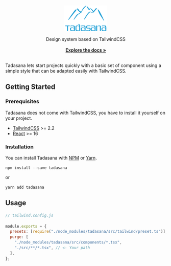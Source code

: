 <br/>
<p align="center">
  <a href="https://github.com/stivaugoin/tadasana">
    <img src="images/tadasana.png" alt="Logo" height="80">
  </a>

  <p align="center">
    Design system based on TailwindCSS
    <br/>
    <br/>
    <a href="https://www.chromatic.com/library?appId=614a7f31a4fdfd003a07d4a0"><strong>Explore the docs »</strong></a>
    <br/>
    <br/>
  </p>
</p>

<!-- BADGE -->

Tadasana lets start projects quickly with a basic set of component using a simple style that can be adapted easily with TailwindCSS.

## Getting Started

### Prerequisites

Tadasana does not come with TailwindCSS, you have to install it yourself on your project.

- [TailwindCSS](https://tailwindcss.com/docs/installation) >= 2.2
- [React](https://reactjs.org/) >= 16

### Installation

You can install Tadasana with [NPM](https://www.npmjs.com/) or [Yarn](https://yarnpkg.com).

```shell
npm install --save tadasana
```

or

```shell
yarn add tadasana
```

## Usage

```js
// tailwind.config.js

module.exports = {
  presets: [require("./node_modules/tadasana/src/tailwind/preset.ts")],
  purge: [
    "./node_modules/tadasana/src/components/*.tsx",
    "./src/**/*.tsx", // <- Your path
  ],
};
```
